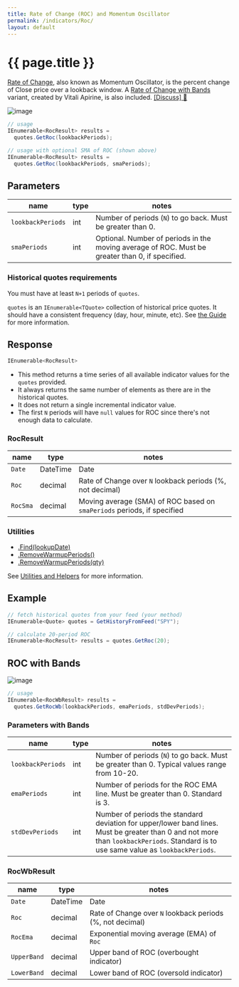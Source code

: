 ```yaml
---
title: Rate of Change (ROC) and Momentum Oscillator
permalink: /indicators/Roc/
layout: default
---
```


# {{ page.title }}

[Rate of Change](https://en.wikipedia.org/wiki/Momentum_(technical_analysis)), also known as Momentum Oscillator, is the percent change of Close price over a lookback window.  A [Rate of Change with Bands](#roc-with-bands) variant, created by Vitali Apirine, is also included.
[[Discuss] :speech_balloon:]({{site.github.repository_url}}/discussions/242 "Community discussion about this indicator")

![image]({{site.baseurl}}/assets/charts/Roc.png)

```csharp
// usage
IEnumerable<RocResult> results =
  quotes.GetRoc(lookbackPeriods);

// usage with optional SMA of ROC (shown above)
IEnumerable<RocResult> results =
  quotes.GetRoc(lookbackPeriods, smaPeriods);
```

## Parameters

| name | type | notes
| -- |-- |--
| `lookbackPeriods` | int | Number of periods (`N`) to go back.  Must be greater than 0.
| `smaPeriods` | int | Optional.  Number of periods in the moving average of ROC.  Must be greater than 0, if specified.

### Historical quotes requirements

You must have at least `N+1` periods of `quotes`.

`quotes` is an `IEnumerable<TQuote>` collection of historical price quotes.  It should have a consistent frequency (day, hour, minute, etc).  See [the Guide]({{site.baseurl}}/guide/#historical-quotes) for more information.

## Response

```csharp
IEnumerable<RocResult>
```

- This method returns a time series of all available indicator values for the `quotes` provided.
- It always returns the same number of elements as there are in the historical quotes.
- It does not return a single incremental indicator value.
- The first `N` periods will have `null` values for ROC since there's not enough data to calculate.

### RocResult

| name | type | notes
| -- |-- |--
| `Date` | DateTime | Date
| `Roc` | decimal | Rate of Change over `N` lookback periods (%, not decimal)
| `RocSma` | decimal | Moving average (SMA) of ROC based on `smaPeriods` periods, if specified

### Utilities

- [.Find(lookupDate)]({{site.baseurl}}/utilities#find-indicator-result-by-date)
- [.RemoveWarmupPeriods()]({{site.baseurl}}/utilities#remove-warmup-periods)
- [.RemoveWarmupPeriods(qty)]({{site.baseurl}}/utilities#remove-warmup-periods)

See [Utilities and Helpers]({{site.baseurl}}/utilities#utilities-for-indicator-results) for more information.

## Example

```csharp
// fetch historical quotes from your feed (your method)
IEnumerable<Quote> quotes = GetHistoryFromFeed("SPY");

// calculate 20-period ROC
IEnumerable<RocResult> results = quotes.GetRoc(20);
```

## ROC with Bands

![image]({{site.baseurl}}/assets/charts/RocWb.png)

```csharp
// usage
IEnumerable<RocWbResult> results =
  quotes.GetRocWb(lookbackPeriods, emaPeriods, stdDevPeriods);
```

### Parameters with Bands

| name | type | notes
| -- |-- |--
| `lookbackPeriods` | int | Number of periods (`N`) to go back.  Must be greater than 0.  Typical values range from 10-20.
| `emaPeriods` | int | Number of periods for the ROC EMA line.  Must be greater than 0.  Standard is 3.
| `stdDevPeriods` | int | Number of periods the standard deviation for upper/lower band lines.  Must be greater than 0 and not more than `lookbackPeriods`.  Standard is to use same value as `lookbackPeriods`.

### RocWbResult

| name | type | notes
| -- |-- |--
| `Date` | DateTime | Date
| `Roc` | decimal | Rate of Change over `N` lookback periods (%, not decimal)
| `RocEma` | decimal | Exponential moving average (EMA) of `Roc`
| `UpperBand` | decimal | Upper band of ROC (overbought indicator)
| `LowerBand` | decimal | Lower band of ROC (oversold indicator)
